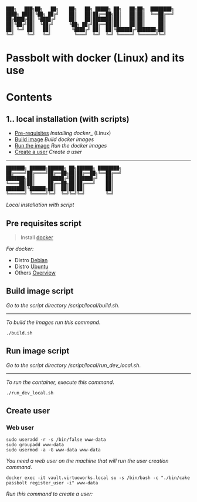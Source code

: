 ```
███╗   ███╗██╗   ██╗    ██╗   ██╗ █████╗ ██╗   ██╗██╗  ████████╗
████╗ ████║╚██╗ ██╔╝    ██║   ██║██╔══██╗██║   ██║██║  ╚══██╔══╝
██╔████╔██║ ╚████╔╝     ██║   ██║███████║██║   ██║██║     ██║   
██║╚██╔╝██║  ╚██╔╝      ╚██╗ ██╔╝██╔══██║██║   ██║██║     ██║   
██║ ╚═╝ ██║   ██║        ╚████╔╝ ██║  ██║╚██████╔╝███████╗██║   
╚═╝     ╚═╝   ╚═╝         ╚═══╝  ╚═╝  ╚═╝ ╚═════╝ ╚══════╝╚═╝   
```

# Passbolt with docker (Linux) and its use

# Contents

## 1.. local installation (with scripts)

- [Pre-requisites](#pre-requisites-script) _Installing docker__ (Linux)
- [Build image](#build-image-script) _Build docker images_
- [Run the image](#run-image-script) _Run the docker images_
- [Create a user](#create-user) _Create a user_
---

```
███████╗ ██████╗██████╗ ██╗██████╗ ████████╗
██╔════╝██╔════╝██╔══██╗██║██╔══██╗╚══██╔══╝
███████╗██║     ██████╔╝██║██████╔╝   ██║   
╚════██║██║     ██╔══██╗██║██╔═══╝    ██║   
███████║╚██████╗██║  ██║██║██║        ██║   
╚══════╝ ╚═════╝╚═╝  ╚═╝╚═╝╚═╝        ╚═╝                                                                                                    
```
_Local installation with script_
## Pre requisites script

> Install [docker](https://docs.docker.com/engine/install/)

_For docker:_

- Distro [Debian](https://docs.docker.com/engine/install/debian/)
- Distro [Ubuntu](https://docs.docker.com/engine/install/ubuntu/)
- Others [Overview](https://docs.docker.com/engine/install/)

## Build image script

_Go to the script directory /script/local/build.sh_.

---
_To build the images run this command_.

```
./build.sh
```

## Run image script

_Go to the script directory /script/local/run_dev_local.sh_.

---
_To run the container, execute this command_.

```
./run_dev_local.sh
```
## Create user

### Web user

```
sudo useradd -r -s /bin/false www-data
sudo groupadd www-data
sudo usermod -a -G www-data www-data
```

_You need a web user on the machine that will run the user creation command_.


```
docker exec -it vault.virtuoworks.local su -s /bin/bash -c "./bin/cake passbolt register_user -i" www-data
```
_Run this command to create a user:_